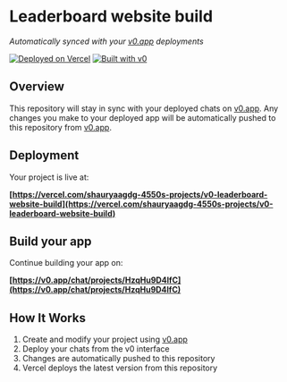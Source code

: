 # Leaderboard website build

*Automatically synced with your [v0.app](https://v0.app) deployments*

[![Deployed on Vercel](https://img.shields.io/badge/Deployed%20on-Vercel-black?style=for-the-badge&logo=vercel)](https://vercel.com/shauryaagdg-4550s-projects/v0-leaderboard-website-build)
[![Built with v0](https://img.shields.io/badge/Built%20with-v0.app-black?style=for-the-badge)](https://v0.app/chat/projects/HzqHu9D4lfC)

## Overview

This repository will stay in sync with your deployed chats on [v0.app](https://v0.app).
Any changes you make to your deployed app will be automatically pushed to this repository from [v0.app](https://v0.app).

## Deployment

Your project is live at:

**[https://vercel.com/shauryaagdg-4550s-projects/v0-leaderboard-website-build](https://vercel.com/shauryaagdg-4550s-projects/v0-leaderboard-website-build)**

## Build your app

Continue building your app on:

**[https://v0.app/chat/projects/HzqHu9D4lfC](https://v0.app/chat/projects/HzqHu9D4lfC)**

## How It Works

1. Create and modify your project using [v0.app](https://v0.app)
2. Deploy your chats from the v0 interface
3. Changes are automatically pushed to this repository
4. Vercel deploys the latest version from this repository